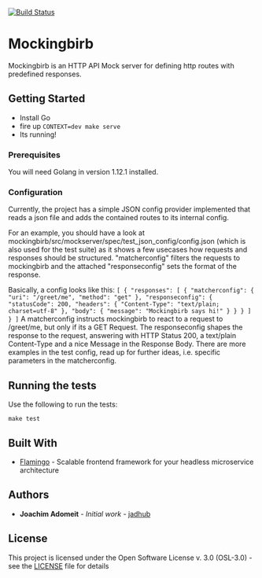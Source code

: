 [![Build Status](https://api.travis-ci.org/jadhub/mockingbirb.svg?branch=master)](https://travis-ci.org/jadhub/mockingbirb)

# Mockingbirb

Mockingbirb is an HTTP API Mock server for defining http routes with predefined responses.

## Getting Started

- Install Go
- fire up ```CONTEXT=dev make serve```
- Its running!

### Prerequisites

You will need Golang in version 1.12.1 installed.

### Configuration

Currently, the project has a simple JSON config provider implemented that reads a json file and adds the contained routes to its internal config.

For an example, you should have a look at mockingbirb/src/mockserver/spec/test_json_config/config.json (which is also used for the test suite) as it shows a few usecases how requests and responses should be structured. "matcherconfig" filters the requests to mockingbirb and the attached 
"responseconfig" sets the format of the response.

Basically, a config looks like this:
`
[
  {
    "responses": [
      {
        "matcherconfig": {
          "uri": "/greet/me",
          "method": "get"
        },
        "responseconfig": {
          "statusCode": 200,
          "headers": {
            "Content-Type": "text/plain; charset=utf-8"
          },
          "body": {
            "message": "Mockingbirb says hi!"
          }
        }
      }
		]
  }
]
`
A matcherconfig instructs mockingbirb to react to a request to /greet/me, but only if its a GET Request. The responseconfig shapes the response to the request, answering with HTTP Status 200, a text/plain Content-Type and a nice Message in the Response Body. There are more examples in the test config, read up for further ideas, i.e. specific parameters in the matcherconfig. 

## Running the tests

Use the following to run the tests:

```
make test
```

## Built With

* [Flamingo](https://go.aoe.com/#Home) - Scalable frontend framework for your headless microservice architecture

## Authors

* **Joachim Adomeit** - *Initial work* - [jadhub](https://github.com/jadhub)

## License

This project is licensed under the Open Software License v. 3.0 (OSL-3.0) - see the [LICENSE](LICENSE) file for details

